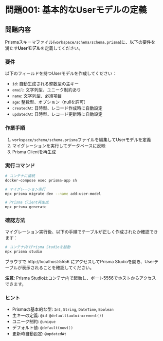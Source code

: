 # 問題001: 基本的なUserモデルの定義

## 問題内容

Prismaスキーマファイル(`workspace/schema/schema.prisma`)に、以下の要件を満たす**Userモデル**を定義してください。

### 要件

以下のフィールドを持つUserモデルを作成してください：

- `id`: 自動生成される整数型の主キー
- `email`: 文字列型、ユニーク制約あり
- `name`: 文字列型、必須項目
- `age`: 整数型、オプション（nullを許可）
- `createdAt`: 日時型、レコード作成時に自動設定
- `updatedAt`: 日時型、レコード更新時に自動設定

### 作業手順

1. `workspace/schema/schema.prisma`ファイルを編集してUserモデルを定義
2. マイグレーションを実行してデータベースに反映
3. Prisma Clientを再生成

### 実行コマンド

```bash
# コンテナに接続
docker-compose exec prisma-app sh

# マイグレーション実行
npx prisma migrate dev --name add-user-model

# Prisma Client再生成
npx prisma generate
```

### 確認方法

マイグレーション実行後、以下の手順でテーブルが正しく作成されたか確認できます：

```bash
# コンテナ内でPrisma Studioを起動
npx prisma studio
```

ブラウザで http://localhost:5556 にアクセスしてPrisma Studioを開き、Userテーブルが表示されることを確認してください。

**注意**: Prisma Studioはコンテナ内で起動し、ポート5556でホストからアクセスできます。

### ヒント

- Prismaの基本的な型: `Int`, `String`, `DateTime`, `Boolean`
- 主キーの定義: `@id @default(autoincrement())`
- ユニーク制約: `@unique`
- デフォルト値: `@default(now())`
- 更新時自動設定: `@updatedAt`